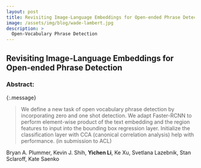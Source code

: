 ```yaml
---
layout: post
title: Revisiting Image-Language Embeddings for Open-ended Phrase Detection
image: /assets/img/blog/wade-lambert.jpg
description: >
  Open-Vocabulary Phrase Detection
---
```


## Revisiting Image-Language Embeddings for Open-ended Phrase Detection

### Abstract: 

{:.message}

  >We define a new task of open vocabulary phrase detection by incorporating zero and one shot detection. We adapt Faster-RCNN to perform element-wise product of the text embedding and the region features to input into the bounding box regression layer. Initialize the classification layer with CCA (canonical correlation analysis) help with performance. (in submission to ACL)


Bryan A. Plummer, Kevin J. Shih, **Yichen Li**, Ke Xu, Svetlana Lazebnik, Stan Sclaroff, Kate Saenko
